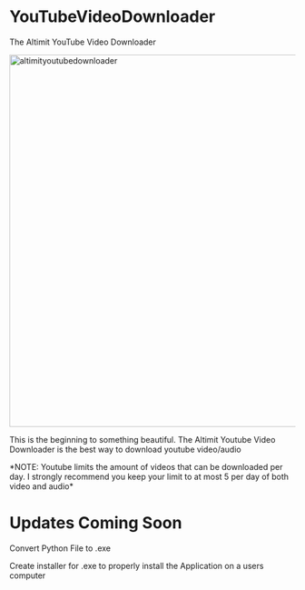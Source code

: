 # YouTubeVideoDownloader
The Altimit YouTube Video Downloader
<p>
<img width="655" alt="altimityoutubedownloader" src="https://github.com/AltimitWill/YouTubeVideoDownloader/assets/102713216/9bbdb5c9-9faf-454b-89b0-6238379fe676">
  </p>
  
 <p> This is the beginning to something beautiful. The Altimit Youtube Video Downloader is the best way to download youtube video/audio</p>
 <p> *NOTE: Youtube limits the amount of videos that can be downloaded per day. I strongly recommend you keep your limit to at most 5 per day of both video and audio*</p>
 <h1> Updates Coming Soon</h1>
 <p> Convert Python File to .exe </p>
 <p> Create installer for .exe to properly install the Application on a users computer <p>
